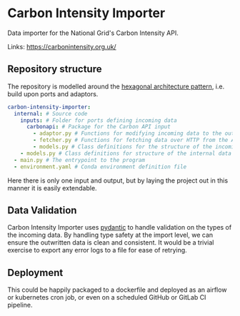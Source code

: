 # Carbon Intensity Importer

Data importer for the National Grid's Carbon Intensity API.

Links: https://carbonintensity.org.uk/

## Repository structure

The repository is modelled around the [hexagonal architecture pattern](https://github.com/devsjc/golang-project-structure/blob/main/alistair.cockburn.us/hexagonal-architecture), i.e. build upon ports and adaptors.

```yaml
carbon-intensity-importer:
  internal: # Source code
    inputs: # Folder for ports defining incoming data
      carbonapi: # Package for the Carbon API input
        - adaptor.py # Functions for modifying incoming data to the outgoing format
        - fetcher.py # Functions for fetching data over HTTP from the API endpoint
        - models.py # Class definitions for the structure of the incoming data
    - models.py # Class definitions for structure of the internal data
  - main.py # The entrypoint to the program
  - environment.yaml # Conda environment definition file
```

Here there is only one input and output, but by laying the project out in this manner it is easily extendable.

## Data Validation

Carbon Intensity Importer uses [pydantic](https://pydantic-docs.helpmanual.io/) to handle validation on the types of the incoming data. By handling type safety at the import level, we can ensure the outwritten data is clean and consistent. It would be a trivial exercise to export any error logs to a file for ease of retrying.

## Deployment

This could be happily packaged to a dockerfile and deployed as an airflow or kubernetes cron job, or even on a scheduled GitHub or GitLab CI pipeline.

